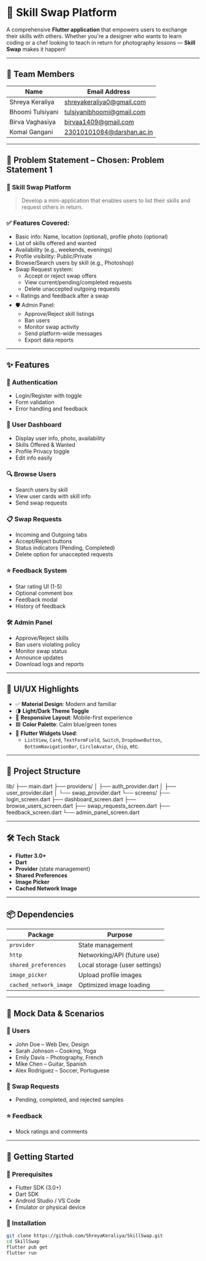 # 🚀 Skill Swap Platform

A comprehensive **Flutter application** that empowers users to exchange their skills with others. Whether you're a designer who wants to learn coding or a chef looking to teach in return for photography lessons — **Skill Swap** makes it happen!

---

## 👥 Team Members

| Name              | Email Address                                                |
|-------------------|--------------------------------------------------------------|
| Shreya Keraliya   | [shreyakeraliya0@gmail.com](mailto:shreyakeraliya0@gmail.com) |
| Bhoomi Tulsiyani  | [tulsiyanibhoomi@gmail.com](mailto:tulsiyanibhoomi@gmail.com) |
| Birva Vaghasiya   | [birvaa1409@gmail.com](mailto:birvaa1409@gmail.com)           |
| Komal Gangani     | [23010101084@darshan.ac.in](mailto:23010101084@darshan.ac.in) |

---

## 📌 Problem Statement – Chosen: **Problem Statement 1**

### 🔄 Skill Swap Platform

> Develop a mini-application that enables users to list their skills and request others in return.

### ✅ Features Covered:
- Basic info: Name, location (optional), profile photo (optional)
- List of skills offered and wanted
- Availability (e.g., weekends, evenings)
- Profile visibility: Public/Private
- Browse/Search users by skill (e.g., Photoshop)
- Swap Request system:
  - Accept or reject swap offers
  - View current/pending/completed requests
  - Delete unaccepted outgoing requests
- ⭐ Ratings and feedback after a swap
- 🛡️ Admin Panel:
  - Approve/Reject skill listings
  - Ban users
  - Monitor swap activity
  - Send platform-wide messages
  - Export data reports

---

## ✨ Features

### 🔐 Authentication
- Login/Register with toggle
- Form validation
- Error handling and feedback

### 👤 User Dashboard
- Display user info, photo, availability
- Skills Offered & Wanted
- Profile Privacy toggle
- Edit info easily

### 🔍 Browse Users
- Search users by skill
- View user cards with skill info
- Send swap requests

### 📋 Swap Requests
- Incoming and Outgoing tabs
- Accept/Reject buttons
- Status indicators (Pending, Completed)
- Delete option for unaccepted requests

### ⭐ Feedback System
- Star rating UI (1-5)
- Optional comment box
- Feedback modal
- History of feedback

### 🛠️ Admin Panel
- Approve/Reject skills
- Ban users violating policy
- Monitor swap status
- Announce updates
- Download logs and reports

---

## 🎨 UI/UX Highlights

- ✅ **Material Design**: Modern and familiar
- 🌗 **Light/Dark Theme Toggle**
- 🎯 **Responsive Layout**: Mobile-first experience
- 🟦 **Color Palette**: Calm blue/green tones
- 🧱 **Flutter Widgets Used**:
  - `ListView`, `Card`, `TextFormField`, `Switch`, `DropdownButton`, `BottomNavigationBar`, `CircleAvatar`, `Chip`, etc.

---

## 📁 Project Structure

lib/
├── main.dart
├── providers/
│ ├── auth_provider.dart
│ ├── user_provider.dart
│ └── swap_provider.dart
└── screens/
├── login_screen.dart
├── dashboard_screen.dart
├── browse_users_screen.dart
├── swap_requests_screen.dart
├── feedback_screen.dart
└── admin_panel_screen.dart



---

## 🛠️ Tech Stack

- **Flutter 3.0+**
- **Dart**
- **Provider** (state management)
- **Shared Preferences**
- **Image Picker**
- **Cached Network Image**

---

## 📦 Dependencies

| Package                | Purpose                        |
|------------------------|--------------------------------|
| `provider`             | State management               |
| `http`                 | Networking/API (future use)    |
| `shared_preferences`   | Local storage (user settings)  |
| `image_picker`         | Upload profile images          |
| `cached_network_image` | Optimized image loading        |

---

## 🧪 Mock Data & Scenarios

### 👤 Users
- John Doe – Web Dev, Design
- Sarah Johnson – Cooking, Yoga
- Emily Davis – Photography, French
- Mike Chen – Guitar, Spanish
- Alex Rodriguez – Soccer, Portuguese

### 🔄 Swap Requests
- Pending, completed, and rejected samples

### ⭐ Feedback
- Mock ratings and comments

---

## 🧭 Getting Started

### 🧰 Prerequisites
- Flutter SDK (3.0+)
- Dart SDK
- Android Studio / VS Code
- Emulator or physical device

### 🚀 Installation

```bash
git clone https://github.com/ShreyaKeraliya/SkillSwap.git
cd SkillSwap
flutter pub get
flutter run
